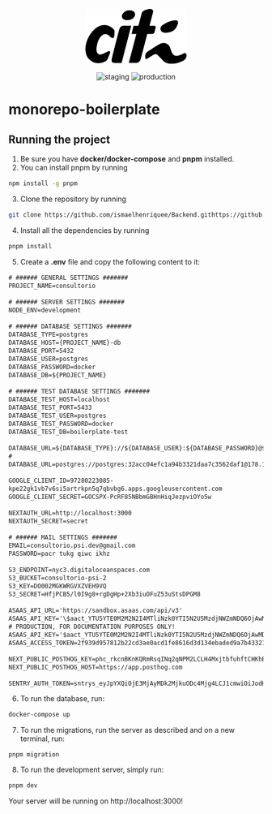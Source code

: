 <p align="center">
  <a href="http://citi.org.br">
    <img src="https://raw.githubusercontent.com/jrmmendes/citi-doc-utils/master/citi_black.png" alt="CITi logo"/>
  </a>
</p>
<p align="center">
  <img src="https://img.shields.io/badge/staging branch-develop-pink" alt="staging">
  <img src="https://img.shields.io/badge/production branch-main-blue" alt="production">
</p>

# monorepo-boilerplate

## Running the project

1. Be sure you have **docker/docker-compose** and **pnpm** installed.
2. You can install pnpm by running
```bash
npm install -g pnpm
```
3. Clone the repository by running 
```bash 
git clone https://github.com/ismaelhenriquee/Backend.githttps://github.com/CITi-UFPE/monorepo-boilerplate.git
```
4. Install all the dependencies by running
```bash 
pnpm install
```
5. Create a **.env** file and copy the following content to it:
```dotenv
# ###### GENERAL SETTINGS #######
PROJECT_NAME=consultorio

# ###### SERVER SETTINGS #######
NODE_ENV=development

# ###### DATABASE SETTINGS #######
DATABASE_TYPE=postgres
DATABASE_HOST={PROJECT_NAME}-db
DATABASE_PORT=5432
DATABASE_USER=postgres
DATABASE_PASSWORD=docker
DATABASE_DB=${PROJECT_NAME}

# ###### TEST DATABASE SETTINGS #######
DATABASE_TEST_HOST=localhost
DATABASE_TEST_PORT=5433
DATABASE_TEST_USER=postgres
DATABASE_TEST_PASSWORD=docker
DATABASE_TEST_DB=boilerplate-test

DATABASE_URL=${DATABASE_TYPE}://${DATABASE_USER}:${DATABASE_PASSWORD}@${DATABASE_HOST}:${DATABASE_PORT}/${DATABASE_DB}
# DATABASE_URL=postgres://postgres:32acc04efc1a94b3321daa7c3562daf1@178.128.159.39:26388/app_db

GOOGLE_CLIENT_ID=97280223085-kpe22gk1vb7v6si5artrkpn5q7qbvbg6.apps.googleusercontent.com
GOOGLE_CLIENT_SECRET=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

NEXTAUTH_URL=http://localhost:3000
NEXTAUTH_SECRET=secret

# ###### MAIL SETTINGS #######
EMAIL=consultorio.psi.dev@gmail.com
PASSWORD=pacr tukg qiwc ikhz

S3_ENDPOINT=nyc3.digitaloceanspaces.com
S3_BUCKET=consultorio-psi-2
S3_KEY=DO002MGKWRGVXZVEH9VQ
S3_SECRET=HfjPCB5/l0I9g8+rgDgHp+2Xb3iuOFuZ53uStsDPGM8

ASAAS_API_URL='https://sandbox.asaas.com/api/v3'
ASAAS_API_KEY='\$aact_YTU5YTE0M2M2N2I4MTliNzk0YTI5N2U5MzdjNWZmNDQ6OjAwMDAwMDAwMDAwMDAwNzg2OTc6OiRhYWNoXzgyNzgxMjJlLWM0YjctNGI3NS05ZDljLTE2MzAwNmFmY2MyZg=='
# PRODUCTION, FOR DOCUMENTATION PURPOSES ONLY! ASAAS_API_KEY='$aact_YTU5YTE0M2M2N2I4MTliNzk0YTI5N2U5MzdjNWZmNDQ6OjAwMDAwMDAwMDAwMDA0NzUyOTY6OiRhYWNoX2M4NDlhNTZlLWE2NzUtNDZmYi1iNzQ2LTQ2NDM5NWVjNWM0NQ=='
ASAAS_ACCESS_TOKEN=2f939d957812b22cd3ae0acd1fe8616d3d134ebaded9a7b43321ed11a18b38b8

NEXT_PUBLIC_POSTHOG_KEY=phc_rkcnBKnKQRmRsqINq2qNPM2LCLH4MxjtbfuhftCHKhB
NEXT_PUBLIC_POSTHOG_HOST=https://app.posthog.com

SENTRY_AUTH_TOKEN=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
```
  
6. To run the database, run:
```bash
docker-compose up
```

7. To run the migrations, run the server as described and on a new terminal, run:
```bash
pnpm migration
```

8. To run the development server, simply run:
```bash
pnpm dev
```

Your server will be running on http://localhost:3000!